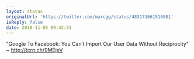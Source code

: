 ```yaml
---
layout: status
originalUrl: 'https://twitter.com/marcgg/status/483171661516801'
isReply: false
date: 2010-11-05 09:42:51
---
```


"Google To Facebook: You Can’t Import Our User Data Without Reciprocity" ~ http://tcrn.ch/9MEjeV
